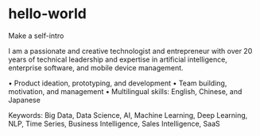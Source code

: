 # hello-world
Make a self-intro

I am a passionate and creative technologist and entrepreneur with over 20 years of technical leadership and expertise in artificial intelligence, enterprise software, and mobile device management.

•	Product ideation, prototyping, and development
•	Team building, motivation, and management
•	Multilingual skills: English, Chinese, and Japanese

Keywords: Big Data, Data Science, AI, Machine Learning, Deep Learning, NLP, Time Series, Business Intelligence, Sales Intelligence, SaaS
